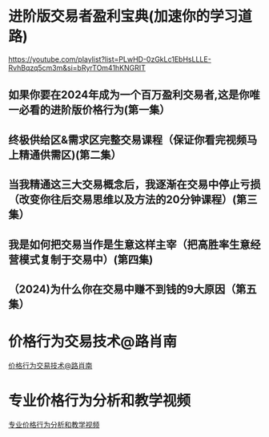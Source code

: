 # 进阶版交易者盈利宝典(加速你的学习道路)
https://youtube.com/playlist?list=PLwHD-0zGkLc1EbHsLLLE-RvhBqzq5cm3m&si=bRyrTOm41hKNGRIT
## 如果你要在2024年成为一个百万盈利交易者,这是你唯一必看的进阶版价格行为(第一集）
## 终极供给区&需求区完整交易课程（保证你看完视频马上精通供需区)(第二集）
## 当我精通这三大交易概念后，我逐渐在交易中停止亏损（改变你往后交易思维以及方法的20分钟课程）(第三集）
## 我是如何把交易当作是生意这样主宰（把高胜率生意经营模式复制于交易中）(第四集)
## （2024)为什么你在交易中赚不到钱的9大原因（第五集）

# 价格行为交易技术@路肖南
[价格行为交易技术@路肖南](https://youtube.com/playlist?list=PLtg6itcQx4p2uPLUTcI4m_ogQ-LjsUmDI&si=Kf3CkSO87vVgwfUO)

# 专业价格行为分析和教学视频
[专业价格行为分析和教学视频](https://youtube.com/playlist?list=PL7WPLNsdMyYeE84KVcxKJjtoxqKZnW2kb&si=VoToeFMiFJJimdUA)

